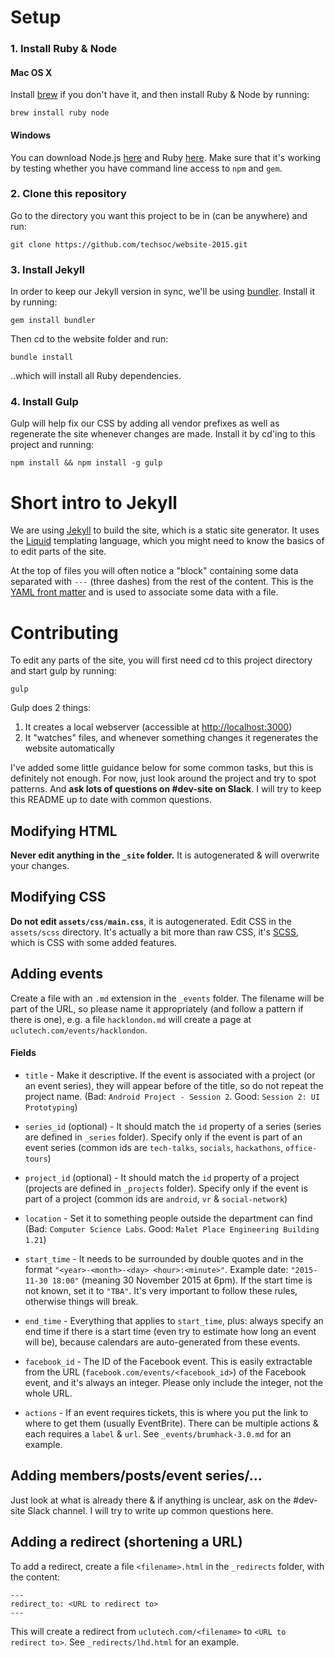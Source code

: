 # Setup

### 1. Install Ruby & Node

#### Mac OS X

Install [brew](http://brew.sh/) if you don't have it, and then install Ruby & Node by running:

```
brew install ruby node
```

#### Windows

You can download Node.js [here](https://nodejs.org/en/) and Ruby [here](http://rubyinstaller.org/downloads/).
Make sure that it's working by testing whether you have command line access to ```npm``` and ```gem```.

### 2. Clone this repository

Go to the directory you want this project to be in (can be anywhere) and run:

```
git clone https://github.com/techsoc/website-2015.git
```

### 3. Install Jekyll

In order to keep our Jekyll version in sync, we'll be using [bundler](http://bundler.io/). Install it by running:

```
gem install bundler
```

Then cd to the website folder and run:

```
bundle install
```

..which will install all Ruby dependencies.

### 4. Install Gulp

Gulp will help fix our CSS by adding all vendor prefixes as well as regenerate the site whenever changes are made. Install it by cd'ing to this project and running:

```
npm install && npm install -g gulp
```

# Short intro to Jekyll

We are using [Jekyll](https://jekyllrb.com/) to build the site, which is a static site generator. It uses the [Liquid](https://github.com/Shopify/liquid/wiki/Liquid-for-Designers) templating language, which you might need to know the basics of to edit parts of the site.

At the top of files you will often notice a "block" containing some data separated with `---` (three dashes) from the rest of the content. This is the [YAML front matter](http://jekyllrb.com/docs/frontmatter/) and is used to associate some data with a file.

# Contributing

To edit any parts of the site, you will first need cd to this project directory and start gulp by running:

```
gulp
```

Gulp does 2 things:

1. It creates a local webserver (accessible at <http://localhost:3000>)
2. It "watches" files, and whenever something changes it regenerates the website automatically

I've added some little guidance below for some common tasks, but this is definitely not enough. For now, just look around the project and try to spot patterns. And **ask lots of questions on #dev-site on Slack**. I will try to keep this README up to date with common questions.

## Modifying HTML

**Never edit anything in the `_site` folder.** It is autogenerated & will overwrite your changes.

## Modifying CSS

**Do not edit `assets/css/main.css`**, it is autogenerated. Edit CSS in the `assets/scss` directory. It's actually a bit more than raw CSS, it's [SCSS](http://sass-lang.com/guide), which is CSS with some added features.

## Adding events

Create a file with an `.md` extension in the `_events` folder. The filename will be part of the URL, so please name it appropriately (and follow a pattern if there is one), e.g. a file `hacklondon.md` will create a page at `uclutech.com/events/hacklondon`.

#### Fields

- `title` - Make it descriptive. If the event is associated with a project (or an event series), they will appear before of the title, so do not repeat the project name. (Bad: `Android Project - Session 2`. Good: `Session 2: UI Prototyping`)

- `series_id` (optional) - It should match the `id` property of a series (series are defined in `_series` folder). Specify only if the event is part of an event series (common ids are `tech-talks`, `socials`, `hackathons`, `office-tours`)

- `project_id` (optional) - It should match the `id` property of a project (projects are defined in `_projects` folder). Specify only if the event is part of a project (common ids are `android`, `vr` & `social-network`)

- `location` - Set it to something people outside the department can find (Bad: `Computer Science Labs`. Good: `Malet Place Engineering Building 1.21`)

- `start_time` - It needs to be surrounded by double quotes and in the format `"<year>-<month>-<day> <hour>:<minute>"`. Example date: `"2015-11-30 18:00"` (meaning 30 November 2015 at 6pm). If the start time is not known, set it to `"TBA"`. It's very important to follow these rules, otherwise things will break.

- `end_time` - Everything that applies to `start_time`, plus: always specify an end time if there is a start time (even try to estimate how long an event will be), because calendars are auto-generated from these events.

- `facebook_id` - The ID of the Facebook event. This is easily extractable from the URL (`facebook.com/events/<facebook_id>`) of the Facebook event, and it's always an integer. Please only include the integer, not the whole URL.

- `actions` - If an event requires tickets, this is where you put the link to where to get them (usually EventBrite). There can be multiple actions & each requires a `label` & `url`. See `_events/brumhack-3.0.md` for an example.

## Adding members/posts/event series/...

Just look at what is already there & if anything is unclear, ask on the #dev-site Slack channel. I will try to write up common questions here.

## Adding a redirect (shortening a URL)

To add a redirect, create a file `<filename>.html` in the `_redirects` folder, with the content:

```
---
redirect_to: <URL to redirect to>
---
```

This will create a redirect from `uclutech.com/<filename>` to `<URL to redirect to>`. See `_redirects/lhd.html` for an example.
